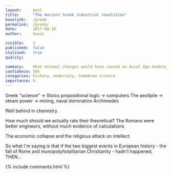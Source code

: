 ```yaml
---
layout:     post
title:      "The Ancient Greek industrial revolution"
baselink:   /greek
permalink:  /greek/
date:       2017-08-10
author:     Gavin   

visible:	1
published:	false
stylised: 	true
quality:    

summary:    What minimal changes would have caused an Axial Age modernity?
confidence: 50%
categories: history, modernity, homebrew science
importance: 6.
---
```



Greek "science" ->
Stoics propositional logic -> computers
The aeolipile -> steam power -> mining, naval domination
Archimedes

Well behind in chemistry.


How much should we actually rate their theoretical? The Romans were better engineers, without much evidence of calculations



The economic collapse and the religious attack on intellect.

So what I'm saying is that if the two biggest events in European history - the fall of Rome and monopoly/totalitarian Christianity - hadn't happened, THEN...



{%  include comments.html %}